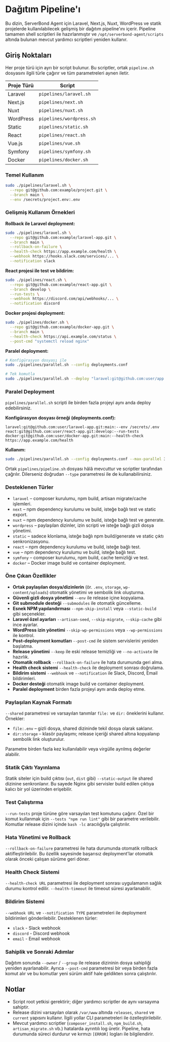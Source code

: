 # Dağıtım Pipeline'ı

Bu dizin, ServerBond Agent için Laravel, Next.js, Nuxt, WordPress ve statik projelerde
kullanılabilecek gelişmiş bir dağıtım pipeline'ını içerir. Pipeline tamamen shell
scriptleri ile hazırlanmıştır ve `/opt/serverbond-agent/scripts` altında bulunan
mevcut yardımcı scriptleri yeniden kullanır.

## Giriş Noktaları

Her proje türü için ayrı bir script bulunur. Bu scriptler, ortak
`pipeline.sh` dosyasını ilgili türle çağırır ve tüm parametreleri aynen iletir.

| Proje Türü | Script |
| ---------- | ------ |
| Laravel    | `pipelines/laravel.sh` |
| Next.js    | `pipelines/next.sh` |
| Nuxt       | `pipelines/nuxt.sh` |
| WordPress  | `pipelines/wordpress.sh` |
| Static     | `pipelines/static.sh` |
| React      | `pipelines/react.sh` |
| Vue.js     | `pipelines/vue.sh` |
| Symfony    | `pipelines/symfony.sh` |
| Docker     | `pipelines/docker.sh` |

### Temel Kullanım

```bash
sudo ./pipelines/laravel.sh \
  --repo git@github.com:example/project.git \
  --branch main \
  --env /secrets/project.env:.env
```

### Gelişmiş Kullanım Örnekleri

**Rollback ile Laravel deployment:**
```bash
sudo ./pipelines/laravel.sh \
  --repo git@github.com:example/laravel-app.git \
  --branch main \
  --rollback-on-failure \
  --health-check https://app.example.com/health \
  --webhook https://hooks.slack.com/services/... \
  --notification slack
```

**React projesi ile test ve bildirim:**
```bash
sudo ./pipelines/react.sh \
  --repo git@github.com:example/react-app.git \
  --branch develop \
  --run-tests \
  --webhook https://discord.com/api/webhooks/... \
  --notification discord
```

**Docker projesi deployment:**
```bash
sudo ./pipelines/docker.sh \
  --repo git@github.com:example/docker-app.git \
  --branch main \
  --health-check https://api.example.com/status \
  --post-cmd "systemctl reload nginx"
```

**Paralel deployment:**
```bash
# Konfigürasyon dosyası ile
sudo ./pipelines/parallel.sh --config deployments.conf

# Tek komutla
sudo ./pipelines/parallel.sh --deploy "laravel:git@github.com:user/app.git:main:--env /secrets/.env"
```

### Paralel Deployment

`pipelines/parallel.sh` scripti ile birden fazla projeyi aynı anda deploy edebilirsiniz.

**Konfigürasyon dosyası örneği (deployments.conf):**
```
laravel:git@github.com:user/laravel-app.git:main:--env /secrets/.env
react:git@github.com:user/react-app.git:develop:--run-tests
docker:git@github.com:user/docker-app.git:main:--health-check https://app.example.com/health
```

**Kullanım:**
```bash
sudo ./pipelines/parallel.sh --config deployments.conf --max-parallel 3
```

Ortak `pipelines/pipeline.sh` dosyası hâlâ mevcuttur ve scriptler tarafından
çağrılır. Dilerseniz doğrudan `--type` parametresi ile de kullanabilirsiniz.

### Desteklenen Türler

- `laravel` – composer kurulumu, npm build, artisan migrate/cache işlemleri.
- `next` – npm dependency kurulumu ve build, isteğe bağlı test ve static export.
- `nuxt` – npm dependency kurulumu ve build, isteğe bağlı test ve generate.
- `wordpress` – paylaşılan dizinler, izin scripti ve isteğe bağlı gizli dosya
  yönetimi.
- `static` – sadece klonlama, isteğe bağlı npm build/generate ve static çıktı
  senkronizasyonu.
- `react` – npm dependency kurulumu ve build, isteğe bağlı test.
- `vue` – npm dependency kurulumu ve build, isteğe bağlı test.
- `symfony` – composer kurulumu, npm build, cache temizliği ve test.
- `docker` – Docker image build ve container deployment.

### Öne Çıkan Özellikler

- **Ortak paylaşılan dosya/dizinlerin** (ör. `.env`, `storage`, `wp-content/uploads`)
  otomatik yönetimi ve sembolik link oluşturma.
- **Güvenli gizli dosya yönetimi** `--env` ile release içine kopyalama.
- **Git submodule desteği** `--submodules` ile otomatik güncelleme.
- **Esnek NPM yapılandırması** `--npm-skip-install` veya `--static-build` gibi seçenekler.
- **Laravel özel ayarları** `--artisan-seed`, `--skip-migrate`, `--skip-cache` gibi ince ayarlar.
- **WordPress izin yönetimi** `--skip-wp-permissions` veya `--wp-permissions` ile kontrol.
- **Post-deployment komutları** `--post-cmd` ile sistem servislerini yeniden başlatma.
- **Release yönetimi** `--keep` ile eski release temizliği ve `--no-activate` ile hazırlık.
- **Otomatik rollback** `--rollback-on-failure` ile hata durumunda geri alma.
- **Health check sistemi** `--health-check` ile deployment sonrası doğrulama.
- **Bildirim sistemi** `--webhook` ve `--notification` ile Slack, Discord, Email bildirimleri.
- **Docker desteği** otomatik image build ve container deployment.
- **Paralel deployment** birden fazla projeyi aynı anda deploy etme.

### Paylaşılan Kaynak Formatı

`--shared` parametresi ve varsayılan tanımlar `file:` ve `dir:` öneklerini
kullanır. Örnekler:

- `file:.env` – gizli dosya, shared dizininde tekil dosya olarak saklanır.
- `dir:storage` – klasör paylaşımı; release içeriği shared altına kopyalanıp
  sembolik link oluşturulur.

Parametre birden fazla kez kullanılabilir veya virgülle ayrılmış değerler
alabilir.

### Statik Çıktı Yayınlama

Statik siteler için build çıktısı (`out`, `dist` gibi) `--static-output` ile
shared dizinine senkronlanır. Bu sayede Nginx gibi servisler build edilen
çıktıya kalıcı bir yol üzerinden erişebilir.

### Test Çalıştırma

`--run-tests` proje türüne göre varsayılan test komutunu çağırır. Özel bir
komut kullanmak için `--tests "npm run lint"` gibi bir parametre verilebilir.
Komutlar release dizini içinde `bash -lc` aracılığıyla çalıştırılır.

### Hata Yönetimi ve Rollback

`--rollback-on-failure` parametresi ile hata durumunda otomatik rollback
aktifleştirilebilir. Bu özellik sayesinde başarısız deployment'lar otomatik
olarak önceki çalışan sürüme geri döner.

### Health Check Sistemi

`--health-check URL` parametresi ile deployment sonrası uygulamanın sağlık
durumu kontrol edilir. `--health-timeout` ile timeout süresi ayarlanabilir.

### Bildirim Sistemi

`--webhook URL` ve `--notification TYPE` parametreleri ile deployment
bildirimleri gönderilebilir. Desteklenen türler:
- `slack` - Slack webhook
- `discord` - Discord webhook  
- `email` - Email webhook

### Sahiplik ve Sonraki Adımlar

Dağıtım sonunda `--owner` / `--group` ile release dizininin dosya sahipliği
yeniden ayarlanabilir. Ayrıca `--post-cmd` parametresi bir veya birden fazla
komut alır ve bu komutlar yeni sürüm aktif hale geldikten sonra çalıştırılır.

## Notlar

- Script root yetkisi gerektirir; diğer yardımcı scriptler de aynı varsayıma
  sahiptir.
- Release dizini varsayılan olarak `/var/www` altında `releases`, `shared` ve
  `current` yapısını kullanır. İlgili yollar CLI parametreleri ile
  özelleştirilebilir.
- Mevcut yardımcı scriptler (`composer_install.sh`, `npm_build.sh`, `artisan_migrate.sh`
  vb.) hatalarda ayrıntılı log üretir. Pipeline, hata durumunda süreci durdurur
  ve kırmızı `[ERROR]` logları ile bilgilendirir.
